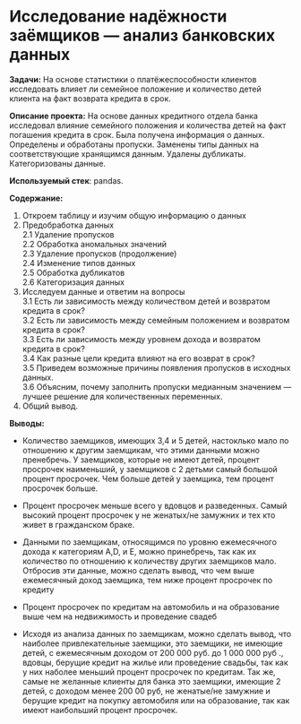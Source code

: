 # Исследование надёжности заёмщиков — анализ банковских данных


**Задачи:** На основе статистики о платёжеспособности клиентов исследовать влияет ли семейное положение и количество детей клиента на факт возврата кредита в срок.

**Описание проекта:** На основе данных кредитного отдела банка исследовал влияние семейного положения и количества детей на факт погашения кредита в срок. Была получена информация о
данных. Определены и обработаны пропуски. Заменены типы данных на соответствующие
хранящимся данным. Удалены дубликаты. Категоризованы данные.

**Используемый стек**: pandas.

**Содержание:**

1. Откроем таблицу и изучим общую информацию о данных  
2.  Предобработка данных  
2.1  Удаление пропусков  
2.2  Обработка аномальных значений  
2.3  Удаление пропусков (продолжение)  
2.4  Изменение типов данных  
2.5  Обработка дубликатов  
2.6  Категоризация данных 
3. Исследуем данные и ответим на вопросы  
3.1 Есть ли зависимость между количеством детей и возвратом кредита в срок?  
3.2 Есть ли зависимость между семейным положением и возвратом кредита в срок?  
3.3 Есть ли зависимость между уровнем дохода и возвратом кредита в срок?  
3.4 Как разные цели кредита влияют на его возврат в срок?  
3.5 Приведем возможные причины появления пропусков в исходных данных.  
3.6 Объясним, почему заполнить пропуски медианным значением — лучшее решение для количественных переменных.  
4. Общий вывод.

**Выводы:**


- Количество заемщиков, имеющих 3,4 и 5 детей, настоклько мало по отношению к другим заемщикам, что этими данными можно пренебречь. У заемщиков, которые не имеют детей, процент просрочек наименьший, у заемщиков с 2 детьми самый большой процент просрочек. Чем больше детей у заемщика, тем процент просрочек больше.

- Процент просрочек меньше всего у вдовцов и разведенных. Самый высокий процент просрочек у не женатых/не замужних и тех кто живет в гражданском браке.

- Данными по заемщикам, относящимся по уровню ежемесячного дохода к категориям А,D, и Е, можно принебречь, так как их количество по отношению к количеству других заемщиков мало. Отбросив эти данные, можно сделать вывод, что чем выше ежемесячный доход заемщика, тем ниже процент просрочек по кредиту

- Процент просрочек по кредитам на автомобиль и на образование выше чем на недвижимость и проведение свадеб

- Исходя из анализа данных по заемщикам, можно сделать вывод, что наиболее привлекательные заемщики, это заемщики, не имеющие детей, с ежемесячным доходом от 200 000 руб. до 1 000 000 руб ., вдовцы, берущие кредит на жилье или проведение свадьбы, так как у них наболее меньший процент просрочек по кредитам. Так же, самые не желанные клиенты для банка это заемщики, имеющие 2 детей, с доходом менее 200 00 руб, не женатые/не замужние и берущие кредит на покупку автомобиля или на образование, так как имеют наибольший процент просрочек.
